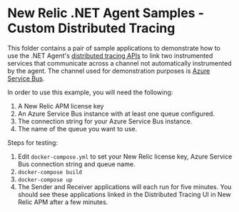 # New Relic .NET Agent Samples - Custom Distributed Tracing

This folder contains a pair of sample applications to demonstrate how to use the .NET Agent's [distributed tracing APIs](https://docs.newrelic.com/docs/apm/agents/net-agent/configuration/distributed-tracing-net-agent/#manual-instrumentation) to link two instrumented services that communicate across a channel not automatically instrumented by the agent.
The channel used for demonstration purposes is [Azure Service Bus](https://learn.microsoft.com/en-us/dotnet/api/overview/azure/messaging.servicebus-readme?view=azure-dotnet).

In order to use this example, you will need the following:

1. A New Relic APM license key
2. An Azure Service Bus instance with at least one queue configured.
3. The connection string for your Azure Service Bus instance.
4. The name of the queue you want to use.

Steps for testing:

1. Edit `docker-compose.yml` to set your New Relic license key, Azure Service Bus connection string and queue name.
2. `docker-compose build`
3. `docker-compose up`
4. The Sender and Receiver applications will each run for five minutes. You should see these applications linked in the Distributed Tracing UI in New Relic APM after a few minutes.
